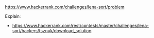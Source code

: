 https://www.hackerrank.com/challenges/lena-sort/problem

Explain:
- https://www.hackerrank.com/rest/contests/master/challenges/lena-sort/hackers/tsznuk/download_solution

